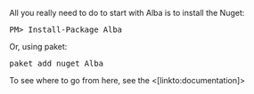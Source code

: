 <!--Title:Getting Started-->
<!--Url:getting_started-->

All you really need to do to start with Alba is to install the Nuget:

<pre>
PM> Install-Package Alba
</pre>

Or, using paket:

<pre>
paket add nuget Alba
</pre>

To see where to go from here, see the <[linkto:documentation]>